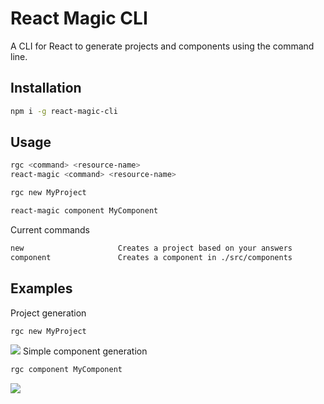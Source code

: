 # React Magic CLI

A CLI for React to generate projects and components using the command line.

## Installation
```bash
npm i -g react-magic-cli
```

## Usage
```bash
rgc <command> <resource-name>
react-magic <command> <resource-name>

rgc new MyProject

react-magic component MyComponent
```

Current commands
```txt
new                     Creates a project based on your answers
component               Creates a component in ./src/components
```

## Examples
Project generation
```bash
rgc new MyProject
```
![](https://imgur.com/oKUolA5.gif)
Simple component generation
```bash
rgc component MyComponent
```
![](https://imgur.com/mXVjJOY.gif)
